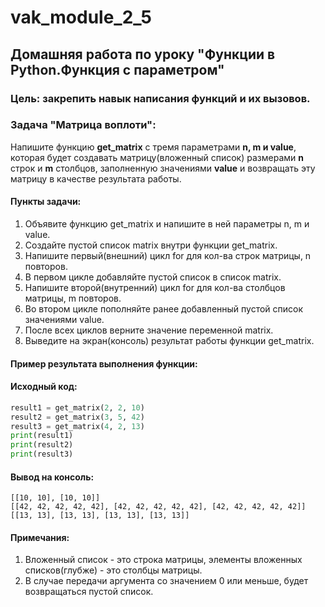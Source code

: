 # vak_module_2_5
## Домашняя работа по уроку "Функции в Python.Функция с параметром"
### Цель: закрепить навык написания функций и их вызовов.
### Задача "Матрица воплоти":
Напишите функцию **get_matrix** с тремя параметрами **n, m и value**, которая будет создавать матрицу(вложенный список) размерами **n** строк и **m** столбцов, заполненную значениями **value** и возвращать эту матрицу в качестве результата работы.

#### Пункты задачи:
1. Объявите функцию get_matrix и напишите в ней параметры n, m и value.
2. Создайте пустой список matrix внутри функции get_matrix.
3. Напишите первый(внешний) цикл for для кол-ва строк матрицы, n повторов.
4. В первом цикле добавляйте пустой список в список matrix.
5. Напишите второй(внутренний) цикл for для кол-ва столбцов матрицы, m повторов.
6. Во втором цикле пополняйте ранее добавленный пустой список значениями value.
7. После всех циклов верните значение переменной matrix.
8. Выведите на экран(консоль) результат работы функции get_matrix.
#### Пример результата выполнения функции:
#### Исходный код:
```python
result1 = get_matrix(2, 2, 10)
result2 = get_matrix(3, 5, 42)
result3 = get_matrix(4, 2, 13)
print(result1)
print(result2)
print(result3)
```
#### Вывод на консоль:
```
[[10, 10], [10, 10]]
[[42, 42, 42, 42, 42], [42, 42, 42, 42, 42], [42, 42, 42, 42, 42]]
[[13, 13], [13, 13], [13, 13], [13, 13]]
```
#### Примечания:
1. Вложенный список - это строка матрицы, элементы вложенных списков(глубже) - это столбцы матрицы.
2. В случае передачи аргумента со значением 0 или меньше, будет возвращаться пустой список.
